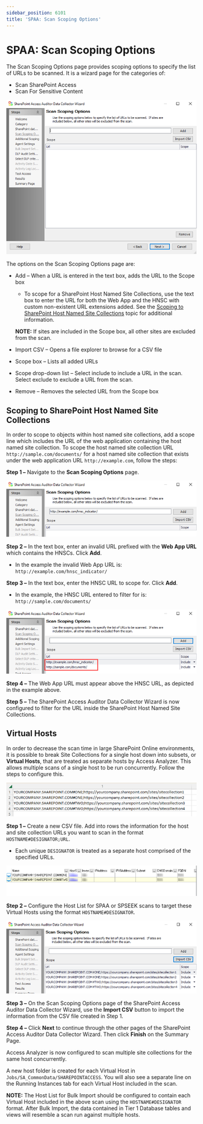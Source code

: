 ```yaml
---
sidebar_position: 6101
title: 'SPAA: Scan Scoping Options'
---
```


# SPAA: Scan Scoping Options

The Scan Scoping Options page provides scoping options to specify the list of URLs to be scanned. It is a wizard page for the categories of:

* Scan SharePoint Access
* Scan For Sensitive Content

![Scan Scoping Options page](../../../../../../../static/images/AccessAnalyzer_12.0/Content/Resources/Images/EnterpriseAuditor/Admin/DataCollector/SPAA/ScanScopingOptions.png "Scan Scoping Options page")

The options on the Scan Scoping Options page are:

* Add – When a URL is entered in the text box, adds the URL to the Scope box
  * To scope for a SharePoint Host Named Site Collections, use the text box to enter the URL for both the Web App and the HNSC with custom non-existent URL extensions added. See the [Scoping to SharePoint Host Named Site Collections](#_Scoping_to_SharePoint_HostNamedSiteCollections "Scoping to SharePoint Host Named Site Collections") topic for additional information.

  **NOTE:** If sites are included in the Scope box, all other sites are excluded from the scan.
* Import CSV – Opens a file explorer to browse for a CSV file
* Scope box – Lists all added URLs
* Scope drop-down list – Select include to include a URL in the scan. Select exclude to exclude a URL from the scan.
* Remove – Removes the selected URL from the Scope box

## Scoping to SharePoint Host Named Site Collections

In order to scope to objects within host named site collections, add a scope line which includes the URL of the web application containing the host named site collection. To scope the host named site collection URL `http://sample.com/documents/` for a host named site collection that exists under the web application URL `http://example.com`, follow the steps:

**Step 1 –** Navigate to the **Scan Scoping Options** page.

![Enter URL on Scan Scoping Options page example](../../../../../../../static/images/AccessAnalyzer_12.0/Content/Resources/Images/EnterpriseAuditor/Admin/DataCollector/SPAA/ScanScopingOptionsWebAppURL.png "Enter URL on Scan Scoping Options page example")

**Step 2 –** In the text box, enter an invalid URL prefixed with the **Web App URL** which contains the HNSCs. Click **Add**.

* In the example the invalid Web App URL is: `http://example.com/hnsc_indicator/`

**Step 3 –** In the text box, enter the HNSC URL to scope for. Click **Add**.

* In the example, the HNSC URL entered to filter for is: `http://sample.com/documents/`

![Scan Scoping Options example](../../../../../../../static/images/AccessAnalyzer_12.0/Content/Resources/Images/EnterpriseAuditor/Admin/DataCollector/SPAA/ScanScopingOptionsExample.png "Scan Scoping Options example")

**Step 4 –** The Web App URL must appear above the HNSC URL, as depicted in the example above.

**Step 5 –** The SharePoint Access Auditor Data Collector Wizard is now configured to filter for the URL inside the SharePoint Host Named Site Collections.

## Virtual Hosts

In order to decrease the scan time in large SharePoint Online environments, it is possible to break Site Collections for a single host down into subsets, or **Virtual Hosts**, that are treated as separate hosts by Access Analyzer. This allows multiple scans of a single host to be run concurrently. Follow the steps to configure this.

![CSV file with host and site collection information](../../../../../../../static/images/AccessAnalyzer_12.0/Content/Resources/Images/EnterpriseAuditor/Admin/DataCollector/SPAA/VirtualHostsCSV.png "CSV file with host and site collection information")

**Step 1 –** Create a new CSV file. Add into rows the information for the host and site collection URLs you want to scan in the format `HOSTNAME#DESIGNATOR;URL`.

* Each unique `DESIGNATOR` is treated as a separate host comprised of the specified URLs.

![Host List for targeting the Virtual Hosts](../../../../../../../static/images/AccessAnalyzer_12.0/Content/Resources/Images/EnterpriseAuditor/Admin/DataCollector/SPAA/VirtualHostsHostList.png "Host List for targeting the Virtual Hosts")

**Step 2 –** Configure the Host List for SPAA or SPSEEK scans to target these Virtual Hosts using the format `HOSTNAME#DESIGNATOR`.

![SPAA Data Collector Wizard Scan Scoping Options page](../../../../../../../static/images/AccessAnalyzer_12.0/Content/Resources/Images/EnterpriseAuditor/Admin/DataCollector/SPAA/ScanScopingOptionsVirtualHosts.png "SPAA Data Collector Wizard Scan Scoping Options page")

**Step 3 –** On the Scan Scoping Options page of the SharePoint Access Auditor Data Collector Wizard, use the **Import CSV** button to import the information from the CSV file created in Step 1.

**Step 4 –** Click **Next** to continue through the other pages of the SharePoint Access Auditor Data Collector Wizard. Then click **Finish** on the Summary Page.

Access Analyzer is now configured to scan multiple site collections for the same host concurrently.

A new host folder is created for each Virtual Host in `Jobs/SA_CommonData/SHAREPOINTACCESS`. You will also see a separate line on the Running Instances tab for each Virtual Host included in the scan.

**NOTE:** The Host List for Bulk Import should be configured to contain each Virtual Host included in the above scan using the `HOSTNAME#DESIGNATOR` format. After Bulk Import, the data contained in Tier 1 Database tables and views will resemble a scan run against multiple hosts.